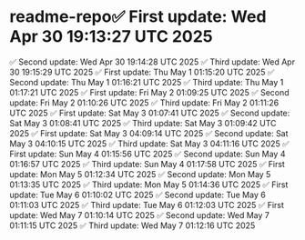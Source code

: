 # readme-repo✅ First update: Wed Apr 30 19:13:27 UTC 2025
✅ Second update: Wed Apr 30 19:14:28 UTC 2025
✅ Third update: Wed Apr 30 19:15:29 UTC 2025
✅ First update: Thu May  1 01:15:20 UTC 2025
✅ Second update: Thu May  1 01:16:21 UTC 2025
✅ Third update: Thu May  1 01:17:21 UTC 2025
✅ First update: Fri May  2 01:09:25 UTC 2025
✅ Second update: Fri May  2 01:10:26 UTC 2025
✅ Third update: Fri May  2 01:11:26 UTC 2025
✅ First update: Sat May  3 01:07:41 UTC 2025
✅ Second update: Sat May  3 01:08:41 UTC 2025
✅ Third update: Sat May  3 01:09:42 UTC 2025
✅ First update: Sat May  3 04:09:14 UTC 2025
✅ Second update: Sat May  3 04:10:15 UTC 2025
✅ Third update: Sat May  3 04:11:16 UTC 2025
✅ First update: Sun May  4 01:15:56 UTC 2025
✅ Second update: Sun May  4 01:16:57 UTC 2025
✅ Third update: Sun May  4 01:17:58 UTC 2025
✅ First update: Mon May  5 01:12:34 UTC 2025
✅ Second update: Mon May  5 01:13:35 UTC 2025
✅ Third update: Mon May  5 01:14:36 UTC 2025
✅ First update: Tue May  6 01:10:02 UTC 2025
✅ Second update: Tue May  6 01:11:03 UTC 2025
✅ Third update: Tue May  6 01:12:03 UTC 2025
✅ First update: Wed May  7 01:10:14 UTC 2025
✅ Second update: Wed May  7 01:11:15 UTC 2025
✅ Third update: Wed May  7 01:12:16 UTC 2025

